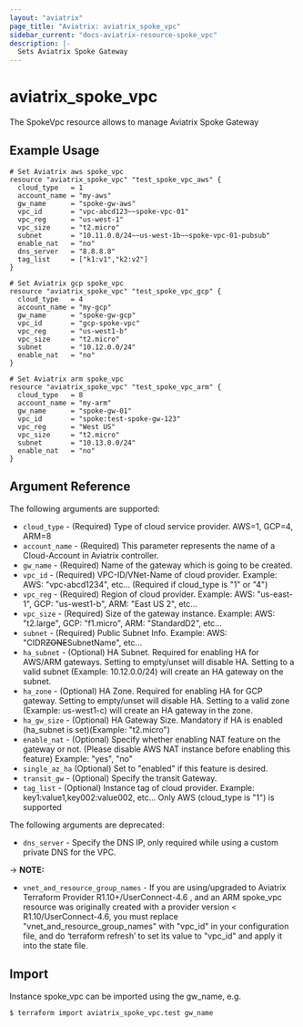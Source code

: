 ```yaml
---
layout: "aviatrix"
page_title: "Aviatrix: aviatrix_spoke_vpc"
sidebar_current: "docs-aviatrix-resource-spoke_vpc"
description: |-
  Sets Aviatrix Spoke Gateway
---
```


# aviatrix_spoke_vpc

The SpokeVpc resource allows to manage Aviatrix Spoke Gateway

## Example Usage

```hcl
# Set Aviatrix aws spoke_vpc
resource "aviatrix_spoke_vpc" "test_spoke_vpc_aws" {
  cloud_type   = 1
  account_name = "my-aws"
  gw_name      = "spoke-gw-aws"
  vpc_id       = "vpc-abcd123~~spoke-vpc-01"
  vpc_reg      = "us-west-1"
  vpc_size     = "t2.micro"
  subnet       = "10.11.0.0/24~~us-west-1b~~spoke-vpc-01-pubsub"
  enable_nat   = "no"
  dns_server   = "8.8.8.8"
  tag_list     = ["k1:v1","k2:v2"]
}

# Set Aviatrix gcp spoke_vpc
resource "aviatrix_spoke_vpc" "test_spoke_vpc_gcp" {
  cloud_type   = 4
  account_name = "my-gcp"
  gw_name      = "spoke-gw-gcp"
  vpc_id       = "gcp-spoke-vpc"
  vpc_reg      = "us-west1-b"
  vpc_size     = "t2.micro"
  subnet       = "10.12.0.0/24"
  enable_nat   = "no"
}

# Set Aviatrix arm spoke_vpc
resource "aviatrix_spoke_vpc" "test_spoke_vpc_arm" {
  cloud_type   = 8
  account_name = "my-arm"
  gw_name      = "spoke-gw-01"
  vpc_id       = "spoke:test-spoke-gw-123"
  vpc_reg      = "West US"
  vpc_size     = "t2.micro"
  subnet       = "10.13.0.0/24"
  enable_nat   = "no"
}
```

## Argument Reference

The following arguments are supported:

* `cloud_type` - (Required) Type of cloud service provider. AWS=1, GCP=4, ARM=8
* `account_name` - (Required) This parameter represents the name of a Cloud-Account in Aviatrix controller.
* `gw_name` - (Required) Name of the gateway which is going to be created.
* `vpc_id` - (Required) VPC-ID/VNet-Name of cloud provider. Example: AWS: "vpc-abcd1234", etc... (Required if cloud_type is "1" or "4")
* `vpc_reg` - (Required) Region of cloud provider. Example: AWS: "us-east-1", GCP: "us-west1-b", ARM: "East US 2", etc...
* `vpc_size` - (Required) Size of the gateway instance. Example: AWS: "t2.large", GCP: "f1.micro", ARM: "StandardD2", etc...
* `subnet` - (Required) Public Subnet Info. Example: AWS: "CIDR~~ZONE~~SubnetName", etc...
* `ha_subnet` - (Optional) HA Subnet. Required for enabling HA for AWS/ARM gateways. Setting to empty/unset will disable HA. Setting to a valid subnet (Example: 10.12.0.0/24) will create an HA gateway on the subnet.
* `ha_zone` - (Optional) HA Zone. Required for enabling HA for GCP gateway. Setting to empty/unset will disable HA. Setting to a valid zone (Example: us-west1-c) will create an HA gateway in the zone.
* `ha_gw_size` - (Optional) HA Gateway Size. Mandatory if HA is enabled (ha_subnet is set)(Example: "t2.micro")
* `enable_nat` - (Optional) Specify whether enabling NAT feature on the gateway or not. (Please disable AWS NAT instance before enabling this feature) Example: "yes", "no"
* `single_az_ha` (Optional) Set to "enabled" if this feature is desired.
* `transit_gw` - (Optional)  Specify the transit Gateway.
* `tag_list` - (Optional) Instance tag of cloud provider. Example: key1:value1,key002:value002, etc... Only AWS (cloud_type is "1") is supported

The following arguments are deprecated:

* `dns_server` - Specify the DNS IP, only required while using a custom private DNS for the VPC.

-> **NOTE:** 

* `vnet_and_resource_group_names` - If you are using/upgraded to Aviatrix Terraform Provider R1.10+/UserConnect-4.6 , and an ARM spoke_vpc resource was originally created with a provider version < R1.10/UserConnect-4.6, you must replace "vnet_and_resource_group_names" with "vpc_id" in your configuration file, and do ‘terraform refresh’ to set its value to "vpc_id" and apply it into the state file.

## Import

Instance spoke_vpc can be imported using the gw_name, e.g.

```
$ terraform import aviatrix_spoke_vpc.test gw_name
```
